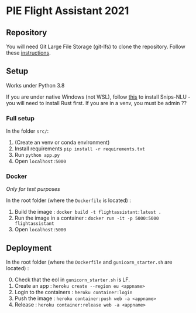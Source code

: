 # PIE Flight Assistant 2021

## Repository
You will need Git Large File Storage (git-lfs) to clone the repository. Follow these [instructions](https://git-lfs.github.com/).

## Setup 
Works under Python 3.8

If you are under native Windows (not WSL), follow [this](https://snips-nlu.readthedocs.io/en/latest/installation.html) to install Snips-NLU - you will need to install Rust first.
If you are in a venv, you must be admin ??
### Full setup
In the folder `src/`:
1. (Create an venv or conda environment) 
2. Install requirements `pip install -r requirements.txt`
3. Run `python app.py`
4. Open `localhost:5000`

### Docker 
*Only for test purposes*

In the root folder (where the `Dockerfile` is located) :
1. Build the image : `docker build -t flightassistant:latest .`
2. Run the image in a container : `docker run -it -p 5000:5000 flightassistant`
3. Open `localhost:5000`

## Deployment
In the root folder (where the `Dockerfile` and `gunicorn_starter.sh` are located) :

0. Check that the eol in `gunicorn_starter.sh` is LF.
1. Create an app : `heroku create --region eu <appname>`
2. Login to the containers : `heroku container:login`
3. Push the image : `heroku container:push web -a <appname>`
4. Release : `heroku container:release web -a <appname>`